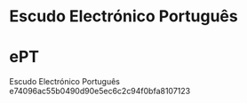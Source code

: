 Escudo Electrónico Português
=======
# ePT
Escudo Electrónico Português
e74096ac55b0490d90e5ec6c2c94f0bfa8107123
